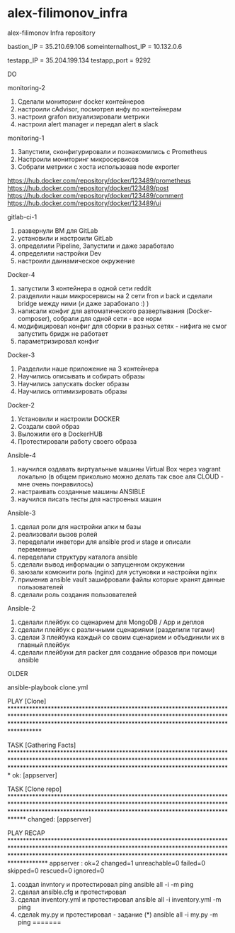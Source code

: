 # alex-filimonov_infra
alex-filimonov Infra repository


bastion_IP = 35.210.69.106
someinternalhost_IP = 10.132.0.6

testapp_IP = 35.204.199.134
testapp_port = 9292


DO

monitoring-2

1) Сделали мониторинг docker контейнеров
2) настроили cAdvisor, посмотрел инфу по контейнерам
3) настроил grafon визуализировали метрики
4) настроил alert manager и передал alert в slack

monitoring-1

1) Запустили, сконфигурировали и познакомились с Prometheus
2) Настроили мониторинг микросервисов
3) Собрали метрики с хоста использовав node exporter

https://hub.docker.com/repository/docker/123489/prometheus
https://hub.docker.com/repository/docker/123489/post
https://hub.docker.com/repository/docker/123489/comment
https://hub.docker.com/repository/docker/123489/ui


gitlab-ci-1

1) развернули ВМ для GitLab
2) установили и настроили GitLab
3) определили Pipeline, Запустили и даже заработало
4) определили настройки Dev
5) настроили даинамическое окружение

Docker-4

1) запустили 3 контейнера в одной сети reddit
2) разделили наши микросервисы на 2 сети fron и back и сделали bridge между ними (и даже зарабоиало :) )
3) написали конфиг для автоматического развертывания (Docker-composer), собрали для одной сети - все норм
4) модифицировал конфиг для сборки в разных сетях - нифига не смог запустить бридж не работает
5) параметризировал конфиг




Docker-3

1) Разделили наше приложение на 3 контейнера
2) Научились описывать и собирать образы
3) Научились запускать docker образы
4) Научились оптимизировать образы

Docker-2

1) Установили и настроили DOCKER
2) Создали свой образ
3) Выложили его в DockerHUB
4) Протестировали работу своего образа

Ansible-4

1) научился оздавать виртуальные машины Virtual Box через vagrant локально
    (в общем прикольно можно делать так свое аля CLOUD - мне очень понравилось)
2) настраивать созданные машины ANSIBLE
3) научился писать тесты для настроеных машин


Ansible-3

1) сделал роли для настройки апки м базы
2) реализовали вызов ролей
3) переделали инветори для ansible prod и stage и описали переменные
4) переделали структуру каталога ansible
5) сделали вывод информации о запущенном окружении
6) заюзали комюнити роль (nginx) для устуновки и настройки nginx
7) применив ansible vault зашифровали файлы которые хранят данные пользователей
8) сделали роль создания пользователей


Ansible-2

1) сделали   плейбук со сценарием для MongoDB / App и деплоя
2) сделали плейбук с различными сценариями (разделили тегами)
3) сделаи 3 плейбука каждый со своим сценарием и объединили их в главный плейбук
4) сделали плейбуки для packer для создание образов при помощи ansible



OLDER

ansible-playbook clone.yml

PLAY [Clone] ********************************************************************************************************************************************************************************************************************************

TASK [Gathering Facts] **********************************************************************************************************************************************************************************************************************
ok: [appserver]

TASK [Clone repo] ***************************************************************************************************************************************************************************************************************************
changed: [appserver]

PLAY RECAP **********************************************************************************************************************************************************************************************************************************
appserver                  : ok=2    changed=1    unreachable=0    failed=0    skipped=0    rescued=0    ignored=0


1) создал invntory и протестировал ping
ansible all -i  -m ping
2) сделал  ansible.cfg и протестировал
3) сделал inventory.yml и протестировал
ansible all -i inventory.yml  -m ping
4) сделаk my.py и протестировал - задание (*)
ansible all -i my.py  -m ping
=======
